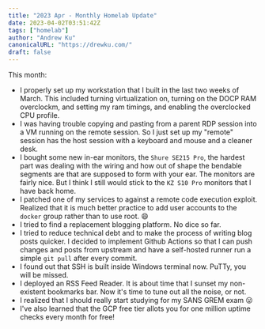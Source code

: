 ```yaml
---
title: "2023 Apr - Monthly Homelab Update"
date: 2023-04-02T03:51:42Z
tags: ["homelab"]
author: "Andrew Ku"
canonicalURL: "https://drewku.com/"
draft: false
---
```


This month:
- I properly set up my workstation that I built in the last two weeks of March. This included turning virtualization on, turning on the DOCP RAM overclockm, and setting my ram timings, and enabling the overclocked CPU profile. 
- I was having trouble copying and pasting from a parent RDP session into a VM running on the remote session. So I just set up my "remote" session has the host session with a keyboard and mouse and a cleaner desk. 
- I bought some new in-ear monitors, the `Shure SE215 Pro`, the hardest part was dealing with the wiring and how out of shape the bendable segments are that are supposed to form with your ear. The monitors are fairly nice. But I think I still would stick to the `KZ S10 Pro` monitors that I have back home.  
- I patched one of my services to against a remote code execution exploit. Realized that it is much better practice to add user accounts to the `docker` group rather than to use root.  :smile:
- I tried to find a replacement blogging platform. No dice so far. 
- I tried to reduce technical debt and to make the process of writing blog posts quicker. I decided to implement Github Actions so that I can push changes and posts from upstream and have a self-hosted runner run a simple `git pull` after every commit. 
- I found out that SSH is built inside Windows terminal now. PuTTy, you will be missed. 
- I deployed an RSS Feed Reader. It is about time that I sunset my non-existent bookmarks bar. Now it's time to tune out all the noise, or not. 
- I realized that I should really start studying for my SANS GREM exam 😛
- I've also learned that the GCP free tier allots you for one million uptime checks every month for free!

